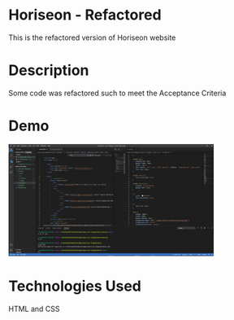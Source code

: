 # Horiseon - Refactored
This is the refactored version of Horiseon website

# Description
Some code was refactored such to meet the Acceptance Criteria

# Demo
<img src="./Develop/assets/images/demo-screen.png" width="404">

# Technologies Used
HTML and CSS


